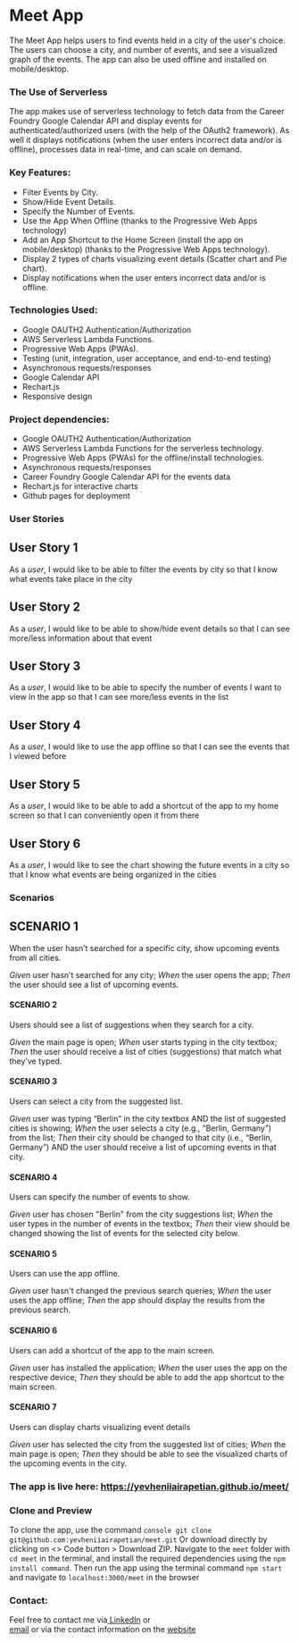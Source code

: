 # Meet App
The Meet App helps users to find events held in a city of the user's choice. The users can choose a city, and number of events, and see a visualized graph of the events. The app can also be used offline and installed on mobile/desktop.

### The Use of Serverless
The app makes use of serverless technology to fetch data from the Career Foundry Google Calendar API and display events for authenticated/authorized users (with the help of the OAuth2 framework). As well it displays notifications (when the user enters incorrect data and/or is offline), processes data in real-time, and can scale on demand.

### Key Features:
- Filter Events by City.
- Show/Hide Event Details.
- Specify the Number of Events.
- Use the App When Offline (thanks to the Progressive Web Apps technology)
- Add an App Shortcut to the Home Screen (install the app on mobile/desktop) (thanks to the Progressive Web Apps technology).
- Display 2 types of charts visualizing event details (Scatter chart and Pie chart).
- Display notifications when the user enters incorrect data and/or is offline.

### Technologies Used:
- Google OAUTH2 Authentication/Authorization
- AWS Serverless Lambda Functions.
- Progressive Web Apps (PWAs).
- Testing (unit, integration, user acceptance, and end-to-end testing)
- Asynchronous requests/responses
- Google Calendar API
- Rechart.js
- Responsive design

### Project dependencies:
- Google OAUTH2 Authentication/Authorization
- AWS Serverless Lambda Functions for the serverless technology.
- Progressive Web Apps (PWAs) for the offline/install technologies.
- Asynchronous requests/responses
- Career Foundry Google Calendar API for the events data
- Rechart.js for interactive charts
- Github pages for deployment

### User Stories

## User Story 1
As a _user_, I would like to be able to filter the events by city so that I know what events take place in the city
## User Story 2
As a _user_, I would like to be able to show/hide event details so that I can see more/less information about that event
## User Story 3
As a _user_, I would like to be able to specify the number of events I want to view in the app so that I can see more/less events in the list
## User Story 4
As a _user_, I would like to use the app offline so that I can see the events that I viewed before
## User Story 5
As a _user_, I would like to be able to add a shortcut of the app to my home screen so that I can conveniently open it from there
## User Story 6
As a _user_, I would like to see the chart showing the future events in a city so that I know what events are being organized in the cities

### Scenarios

## SCENARIO 1
When the user hasn’t searched for a specific city, show upcoming events from all cities.

_Given_ user hasn’t searched for any city;
_When_ the user opens the app;
_Then_ the user should see a list of upcoming events.

#### SCENARIO 2
Users should see a list of suggestions when they search for a city.

_Given_ the main page is open;
_When_ user starts typing in the city textbox;
_Then_ the user should receive a list of cities (suggestions) that match what they’ve typed.

#### SCENARIO 3
Users can select a city from the suggested list.

_Given_ user was typing “Berlin” in the city textbox AND the list of suggested cities is showing;
_When_ the user selects a city (e.g., “Berlin, Germany”) from the list;
_Then_ their city should be changed to that city (i.e., “Berlin, Germany”) AND the user should receive a list of upcoming events in that city.

#### SCENARIO 4
Users can specify the number of events to show.

_Given_ user has chosen "Berlin" from the city suggestions list;
_When_ the user types in the number of events in the textbox;
_Then_ their view should be changed showing the list of events for the selected city below.

#### SCENARIO 5
Users can use the app offline.

_Given_ user hasn't changed the previous search queries;
_When_ the user uses the app offline;
_Then_ the app should display the results from the previous search.

#### SCENARIO 6
Users can add a shortcut of the app to the main screen.

_Given_ user has installed the application;
_When_ the user uses the app on the respective device;
_Then_ they should be able to add the app shortcut to the main screen.

#### SCENARIO 7
Users can display charts visualizing event details

_Given_ user has selected the city from the suggested list of cities;
_When_ the main page is open;
_Then_ they should be able to see the visualized charts of the upcoming events in the city.

### The app is live here: https://yevheniiairapetian.github.io/meet/

### Clone and Preview
To clone the app, use the command `console git clone git@github.com:yevheniiairapetian/meet.git` Or download directly by clicking on <> Code button > Download ZIP. Navigate to the ```meet``` folder with ```cd meet``` in the terminal, and install the required dependencies using the `npm install command`. Then run the app using the terminal command ```npm start``` and navigate to ```localhost:3000/meet``` in the browser 

### Contact:
Feel free to contact me via[ LinkedIn](https://www.linkedin.com/in/yevhenii-airapetian/) or  
[email](mailto:sonkozhenia11@gmail.com) or 
via the contact information on the [website](https://yevheniiairapetian.github.io/portfolio-website/contact.html) 
